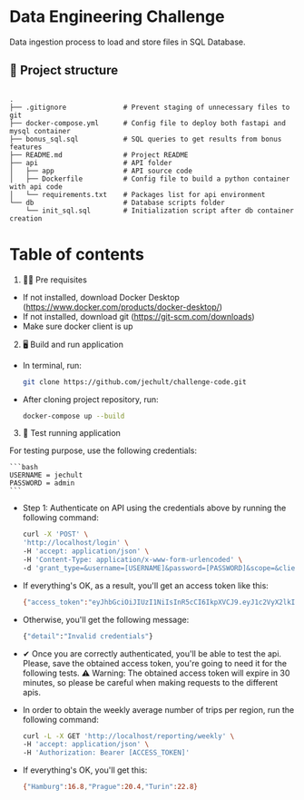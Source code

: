 # Data Engineering Challenge

Data ingestion process to load and store files in SQL Database.

## 📁 Project structure


```

.
├── .gitignore              # Prevent staging of unnecessary files to git
├── docker-compose.yml      # Config file to deploy both fastapi and mysql container
├── bonus_sql.sql           # SQL queries to get results from bonus features
├── README.md               # Project README
├── api                     # API folder
│   ├── app                 # API source code
│   ├── Dockerfile          # Config file to build a python container with api code
│   └── requirements.txt    # Packages list for api environment
└── db                      # Database scripts folder
    └── init_sql.sql        # Initialization script after db container creation

```

# Table of contents

1. 👩‍💻 Pre requisites

- If not installed, download Docker Desktop (https://www.docker.com/products/docker-desktop/)
- If not installed, download git (https://git-scm.com/downloads)
- Make sure docker client is up

2. 🖥 Build and run application

- In terminal, run:

    ```bash
    git clone https://github.com/jechult/challenge-code.git
    ```
- After cloning project repository, run:

    ```bash
    docker-compose up --build
    ```

3. 🧪 Test running application

For testing purpose, use the following credentials:

    ```bash
    USERNAME = jechult
    PASSWORD = admin
    ```

- Step 1: Authenticate on API using the credentials above by running the following command:

    ```bash
    curl -X 'POST' \
    'http://localhost/login' \
    -H 'accept: application/json' \
    -H 'Content-Type: application/x-www-form-urlencoded' \
    -d 'grant_type=&username=[USERNAME]&password=[PASSWORD]&scope=&client_id=&client_secret='
    ```

- If everything's OK, as a result, you'll get an access token like this:

    ```bash
    {"access_token":"eyJhbGciOiJIUzI1NiIsInR5cCI6IkpXVCJ9.eyJ1c2VyX2lkIjoiamVjaHVsdCIsImV4cCI6MTY1OTI4OTYxN30.8hAm4rYXXgk3MHxICzeL33luxKcR5Aeyf3-KaMy5A8g","token_type":"bearer"}
    ```

- Otherwise, you'll get the following message:

    ```bash
    {"detail":"Invalid credentials"}
    ```

- ✔ Once you are correctly authenticated, you'll be able to test the api. Please, save the obtained access token,
you're going to need it for the following tests. ⚠ Warning: The obtained access token will expire in 30 minutes, so please be
careful when making requests to the different apis.

- In order to obtain the weekly average number of trips per region, run the following command:

    ```bash
    curl -L -X GET 'http://localhost/reporting/weekly' \
    -H 'accept: application/json' \
    -H 'Authorization: Bearer [ACCESS_TOKEN]'
    ```

- If everything's OK, you'll get this:

    ```bash
    {"Hamburg":16.8,"Prague":20.4,"Turin":22.8}
    ```


